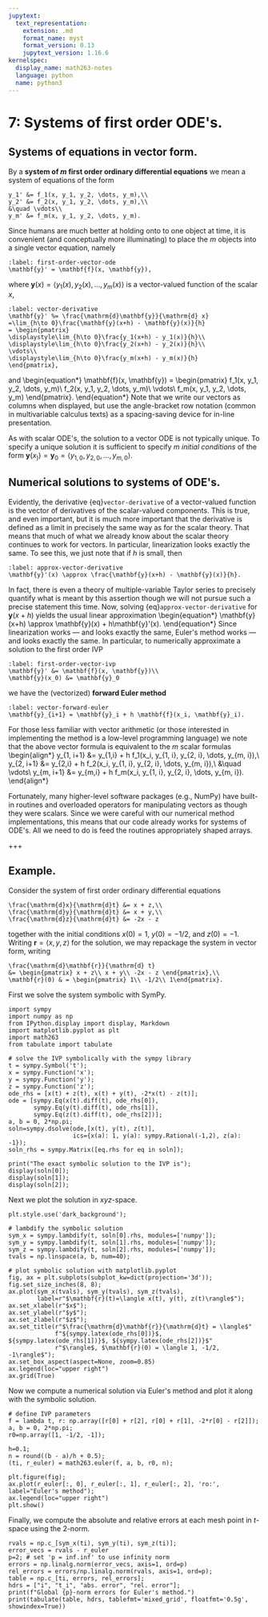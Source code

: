 ```yaml
---
jupytext:
  text_representation:
    extension: .md
    format_name: myst
    format_version: 0.13
    jupytext_version: 1.16.6
kernelspec:
  display_name: math263-notes
  language: python
  name: python3
---
```


# 7: Systems of first order ODE's.

## Systems of equations in vector form.

By a **system of $m$ first order ordinary differential equations** we mean a system of equations of the form
```{math}
y_1' &= f_1(x, y_1, y_2, \dots, y_m),\\
y_2' &= f_2(x, y_1, y_2, \dots, y_m),\\
&\quad \vdots\\
y_m' &= f_m(x, y_1, y_2, \dots, y_m).
```
Since humans are much better at holding onto to one object at time, it is convenient (and conceptually more illuminating) to place the $m$ objects into a single vector equation, namely
```{math}
:label: first-order-vector-ode
\mathbf{y}' = \mathbf{f}(x, \mathbf{y}),
```
where $\mathbf{y}(x) = \langle y_1(x), y_2(x), \dots, y_m(x)\rangle$ is a vector-valued function of the scalar $x$, 
```{math}
:label: vector-derivative
\mathbf{y}' %= \frac{\mathrm{d}\mathbf{y}}{\mathrm{d} x}
=\lim_{h\to 0}\frac{\mathbf{y}(x+h) - \mathbf{y}(x)}{h}
= \begin{pmatrix}
\displaystyle\lim_{h\to 0}\frac{y_1(x+h) - y_1(x)}{h}\\
\displaystyle\lim_{h\to 0}\frac{y_2(x+h) - y_2(x)}{h}\\
\vdots\\
\displaystyle\lim_{h\to 0}\frac{y_m(x+h) - y_m(x)}{h}
\end{pmatrix},
```
and 
\begin{equation*}
\mathbf{f}(x, \mathbf{y}) = 
\begin{pmatrix}
f_1(x, y_1, y_2, \dots, y_m)\\
f_2(x, y_1, y_2, \dots, y_m)\\
\vdots\\
f_m(x, y_1, y_2, \dots, y_m)
\end{pmatrix}.
\end{equation*}
Note that we write our vectors as columns when displayed, but use the angle-bracket row notation (common in multivariable calculus texts) as a spacing-saving device for in-line presentation.

As with scalar ODE's, the solution to a vector ODE is not typically unique.  To specify a unique solution it is sufficient to specify $m$ _initial conditions_ of the form $\mathbf{y}(x_)) = \mathbf{y}_0 = \langle y_{1,0}, y_{2,0}, \dots, y_{m,0}\rangle$.

## Numerical solutions to systems of ODE's.

Evidently, the derivative {eq}`vector-derivative` of a vector-valued function is the vector of derivatives of the scalar-valued components.  This is true, and even important, but it is much more important that the derivative is defined as a limit in precisely the same way as for the scalar theory.  That means that much of what we already know about the scalar theory continues to work for vectors.  In particular, linearization looks exactly the same.  To see this, we just note that if $h$ is small, then
```{math}
:label: approx-vector-derivative
\mathbf{y}'(x) \approx \frac{\mathbf{y}(x+h) - \mathbf{y}(x)}{h}.
```
In fact, there is even a theory of multiple-variable Taylor series to precisely quantify what is meant by this assertion though we will not pursue such a precise statement this time.
Now, solving {eq}`approx-vector-derivative` for $\mathbf{y}(x+h)$ yields the usual linear approximation
\begin{equation*}
\mathbf{y}(x+h) \approx \mathbf{y}(x) + h\mathbf{y}'(x).
\end{equation*}
Since linearization works — and looks exactly the same, Euler's method works — and looks exactly the same.  In particular, to numerically approximate a solution to the first order IVP
```{math}
:label: first-order-vector-ivp
\mathbf{y}' &= \mathbf{f}(x, \mathbf{y})\\
\mathbf{y}(x_0) &= \mathbf{y}_0
```
we have the (vectorized) **forward Euler method**
```{math}
:label: vector-forward-euler
\mathbf{y}_{i+1} = \mathbf{y}_i + h \mathbf{f}(x_i, \mathbf{y}_i).
```
For those less familiar with vector arithmetic (or those interested in implementing the method is a low-level programming language) we note that the above vector formula is equivalent to the $m$ scalar formulas
\begin{align*}
y_{1, i+1} &= y_{1,i} + h f_1(x_i, y_{1, i}, y_{2, i}, \dots, y_{m, i}),\\
y_{2, i+1} &= y_{2,i} + h f_2(x_i, y_{1, i}, y_{2, i}, \dots, y_{m, i}),\\
&\quad \vdots\\
y_{m, i+1} &= y_{m,i} + h f_m(x_i, y_{1, i}, y_{2, i}, \dots, y_{m, i}).
\end{align*}

Fortunately, many higher-level software packages (e.g., NumPy) have built-in routines and overloaded operators for manipulating vectors as though they were scalars.  Since we were careful with our numerical method implementations, this means that our code already works for systems of ODE's.  All we need to do is feed the routines appropriately shaped arrays.

+++

## Example.

Consider the system of first order ordinary differential equations
```{math}
\frac{\mathrm{d}x}{\mathrm{d}t} &= x + z,\\
\frac{\mathrm{d}y}{\mathrm{d}t} &= x + y,\\
\frac{\mathrm{d}z}{\mathrm{d}t} &= -2x - z
```
together with the initial conditions $x(0) = 1$, $y(0) = -1/2$, and $z(0) = -1$.
Writing $\mathbf r = \langle x, y, z\rangle$ for the solution, we may repackage the system in vector form, writing
```{math}
\frac{\mathrm{d}\mathbf{r}}{\mathrm{d} t} 
&= \begin{pmatrix} x + z\\ x + y\\ -2x - z \end{pmatrix},\\
\mathbf{r}(0) & = \begin{pmatrix} 1\\ -1/2\\ 1\end{pmatrix}.
```
First we solve the system symbolic with SymPy.

```{code-cell}
import sympy
import numpy as np
from IPython.display import display, Markdown
import matplotlib.pyplot as plt
import math263
from tabulate import tabulate

# solve the IVP symbolically with the sympy library
t = sympy.Symbol('t');
x = sympy.Function('x');
y = sympy.Function('y');
z = sympy.Function('z');
ode_rhs = [x(t) + z(t), x(t) + y(t), -2*x(t) - z(t)];
ode = [sympy.Eq(x(t).diff(t), ode_rhs[0]), 
       sympy.Eq(y(t).diff(t), ode_rhs[1]), 
       sympy.Eq(z(t).diff(t), ode_rhs[2])];
a, b = 0, 2*np.pi;
soln=sympy.dsolve(ode,[x(t), y(t), z(t)], 
                  ics={x(a): 1, y(a): sympy.Rational(-1,2), z(a): -1}); 
soln_rhs = sympy.Matrix([eq.rhs for eq in soln]);

print("The exact symbolic solution to the IVP is");
display(soln[0]);
display(soln[1]);
display(soln[2]);
```

Next we plot the solution in $xyz$-space.

```{code-cell}
plt.style.use('dark_background');

# lambdify the symbolic solution
sym_x = sympy.lambdify(t, soln[0].rhs, modules=['numpy']);
sym_y = sympy.lambdify(t, soln[1].rhs, modules=['numpy']);
sym_z = sympy.lambdify(t, soln[2].rhs, modules=['numpy']);
tvals = np.linspace(a, b, num=40);

# plot symbolic solution with matplotlib.pyplot
fig, ax = plt.subplots(subplot_kw=dict(projection='3d'));
fig.set_size_inches(8, 8);
ax.plot(sym_x(tvals), sym_y(tvals), sym_z(tvals), 
        label=r"$\mathbf{r}(t)=\langle x(t), y(t), z(t)\rangle$");
ax.set_xlabel(r"$x$");
ax.set_ylabel(r"$y$");
ax.set_zlabel(r"$z$");
ax.set_title(r"$\frac{\mathrm{d}\mathbf{r}}{\mathrm{d}t} = \langle$" 
             f"${sympy.latex(ode_rhs[0])}$, ${sympy.latex(ode_rhs[1])}$, ${sympy.latex(ode_rhs[2])}$"
             r"$\rangle$, $\mathbf{r}(0) = \langle 1, -1/2, -1\rangle$");
ax.set_box_aspect(aspect=None, zoom=0.85)
ax.legend(loc="upper right")
ax.grid(True)
```

Now we compute a numerical solution via Euler's method and plot it along with the symbolic solution.

```{code-cell}
# define IVP parameters
f = lambda t, r: np.array([r[0] + r[2], r[0] + r[1], -2*r[0] - r[2]]);
a, b = 0, 2*np.pi;
r0=np.array([1, -1/2, -1]);

h=0.1;
n = round((b - a)/h + 0.5);
(ti, r_euler) = math263.euler(f, a, b, r0, n); 

plt.figure(fig);
ax.plot(r_euler[:, 0], r_euler[:, 1], r_euler[:, 2], 'ro:', label="Euler's method");
ax.legend(loc="upper right")
plt.show()
```

Finally, we compute the absolute and relative errors at each mesh point in $t$-space using the $2$-norm.

```{code-cell}
rvals = np.c_[sym_x(ti), sym_y(ti), sym_z(ti)];
error_vecs = rvals - r_euler
p=2; # set 'p = inf.inf' to use infinity norm
errors = np.linalg.norm(error_vecs, axis=1, ord=p) 
rel_errors = errors/np.linalg.norm(rvals, axis=1, ord=p);
table = np.c_[ti, errors, rel_errors];
hdrs = ["i", "t_i", "abs. error", "rel. error"];
print(f"Global {p}-norm errors for Euler's method.")
print(tabulate(table, hdrs, tablefmt='mixed_grid', floatfmt='0.5g', showindex=True))
```
